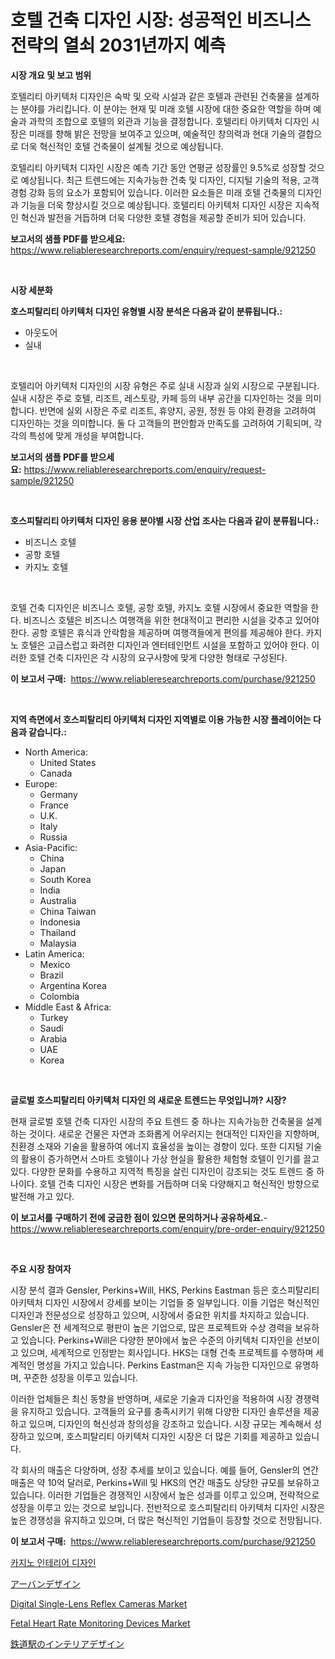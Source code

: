 <p><h1>호텔 건축 디자인 시장: 성공적인 비즈니스 전략의 열쇠 2031년까지 예측</h1></p><p><strong>시장 개요 및 보고 범위</strong></p>
<p><p>호텔리티 아키텍처 디자인은 숙박 및 오락 시설과 같은 호텔과 관련된 건축물을 설계하는 분야를 가리킵니다. 이 분야는 현재 및 미래 호텔 시장에 대한 중요한 역할을 하며 예술과 과학의 조합으로 호텔의 외관과 기능을 결정합니다. 호텔리티 아키텍처 디자인 시장은 미래를 향해 밝은 전망을 보여주고 있으며, 예술적인 창의력과 현대 기술의 결합으로 더욱 혁신적인 호텔 건축물이 설계될 것으로 예상됩니다. </p><p>호텔리티 아키텍처 디자인 시장은 예측 기간 동안 연평균 성장률인 9.5%로 성장할 것으로 예상됩니다. 최근 트렌드에는 지속가능한 건축 및 디자인, 디지털 기술의 적용, 고객 경험 강화 등의 요소가 포함되어 있습니다. 이러한 요소들은 미래 호텔 건축물의 디자인과 기능을 더욱 향상시킬 것으로 예상됩니다. 호텔리티 아키텍처 디자인 시장은 지속적인 혁신과 발전을 거듭하며 더욱 다양한 호텔 경험을 제공할 준비가 되어 있습니다.</p></p>
<p><strong>보고서의 샘플 PDF를 받으세요:</strong> <a href="https://www.reliableresearchreports.com/enquiry/request-sample/921250">https://www.reliableresearchreports.com/enquiry/request-sample/921250</a></p>
<p>&nbsp;</p>
<p><strong>시장 세분화</strong></p>
<p><strong>호스피탈리티 아키텍처 디자인 유형별 시장 분석은 다음과 같이 분류됩니다.:</strong></p>
<p><ul><li>아웃도어</li><li>실내</li></ul></p>
<p>&nbsp;</p>
<p><p>호텔리어 아키텍처 디자인의 시장 유형은 주로 실내 시장과 실외 시장으로 구분됩니다. 실내 시장은 주로 호텔, 리조트, 레스토랑, 카페 등의 내부 공간을 디자인하는 것을 의미합니다. 반면에 실외 시장은 주로 리조트, 휴양지, 공원, 정원 등 야외 환경을 고려하여 디자인하는 것을 의미합니다. 둘 다 고객들의 편안함과 만족도를 고려하여 기획되며, 각각의 특성에 맞게 개성을 부여합니다.</p></p>
<p><strong>보고서의 샘플 PDF를 받으세요:</strong>&nbsp;<a href="https://www.reliableresearchreports.com/enquiry/request-sample/921250">https://www.reliableresearchreports.com/enquiry/request-sample/921250</a></p>
<p>&nbsp;</p>
<p><strong> 호스피탈리티 아키텍처 디자인 응용 분야별 시장 산업 조사는 다음과 같이 분류됩니다.:</strong></p>
<p><ul><li>비즈니스 호텔</li><li>공항 호텔</li><li>카지노 호텔</li></ul></p>
<p>&nbsp;</p>
<p><p>호텔 건축 디자인은 비즈니스 호텔, 공항 호텔, 카지노 호텔 시장에서 중요한 역할을 한다. 비즈니스 호텔은 비즈니스 여행객을 위한 현대적이고 편리한 시설을 갖추고 있어야 한다. 공항 호텔은 휴식과 안락함을 제공하며 여행객들에게 편의를 제공해야 한다. 카지노 호텔은 고급스럽고 화려한 디자인과 엔터테인먼트 시설을 포함하고 있어야 한다. 이러한 호텔 건축 디자인은 각 시장의 요구사항에 맞게 다양한 형태로 구성된다.</p></p>
<p><strong>이 보고서 구매:</strong>&nbsp; <a href="https://www.reliableresearchreports.com/purchase/921250">https://www.reliableresearchreports.com/purchase/921250</a></p>
<p>&nbsp;</p>
<p><strong>지역 측면에서 호스피탈리티 아키텍처 디자인 지역별로 이용 가능한 시장 플레이어는 다음과 같습니다.:</strong></p>
<p><ul>
    <li>
        North America:
        <ul>
            <li>United States</li>
            <li>Canada</li>
        </ul>
    </li>
    <li>
        Europe:
        <ul>
            <li>Germany</li>
            <li>France</li>
            <li>U.K.</li>
            <li>Italy</li>
            <li>Russia</li>
        </ul>
    </li>
    <li>
        Asia-Pacific:
        <ul>
            <li>China</li>
            <li>Japan</li>
            <li>South Korea</li>
            <li>India</li>
            <li>Australia</li>
            <li>China Taiwan</li>
            <li>Indonesia</li>
            <li>Thailand</li>
            <li>Malaysia</li>
        </ul>
    </li>
    <li>
        Latin America:
        <ul>
            <li>Mexico</li>
            <li>Brazil</li>
            <li>Argentina Korea</li>
            <li>Colombia</li>
        </ul>
    </li>
    <li>
        Middle East & Africa:
        <ul>
            <li>Turkey</li>
            <li>Saudi</li>
            <li>Arabia</li>
            <li>UAE</li>
            <li>Korea</li>
        </ul>
    </li>
    </ul></p>
<p>&nbsp;</p>
<p><strong>글로벌 호스피탈리티 아키텍처 디자인 의 새로운 트렌드는 무엇입니까? 시장?</strong></p>
<p><p>현재 글로벌 호텔 건축 디자인 시장의 주요 트렌드 중 하나는 지속가능한 건축물을 설계하는 것이다. 새로운 건물은 자연과 조화롭게 어우러지는 현대적인 디자인을 지향하며, 친환경 소재와 기술을 활용하여 에너지 효율성을 높이는 경향이 있다. 또한 디지털 기술의 활용이 증가하면서 스마트 호텔이나 가상 현실을 활용한 체험형 호텔이 인기를 끌고 있다. 다양한 문화를 수용하고 지역적 특징을 살린 디자인이 강조되는 것도 트렌드 중 하나이다. 호텔 건축 디자인 시장은 변화를 거듭하며 더욱 다양해지고 혁신적인 방향으로 발전해 가고 있다.</p></p>
<p><strong>이 보고서를 구매하기 전에 궁금한 점이 있으면 문의하거나 공유하세요.</strong>- <a href="https://www.reliableresearchreports.com/enquiry/pre-order-enquiry/921250">https://www.reliableresearchreports.com/enquiry/pre-order-enquiry/921250</a></p>
<p>&nbsp;</p>
<p><strong>주요 시장 참여자</strong></p>
<p><p>시장 분석 결과 Gensler, Perkins+Will, HKS, Perkins Eastman 등은 호스피탈리티 아키텍처 디자인 시장에서 강세를 보이는 기업들 중 일부입니다. 이들 기업은 혁신적인 디자인과 전문성으로 성장하고 있으며, 시장에서 중요한 위치를 차지하고 있습니다. Gensler은 전 세계적으로 평판이 높은 기업으로, 많은 프로젝트와 수상 경력을 보유하고 있습니다. Perkins+Will은 다양한 분야에서 높은 수준의 아키텍처 디자인을 선보이고 있으며, 세계적으로 인정받는 회사입니다. HKS는 대형 건축 프로젝트를 수행하며 세계적인 명성을 가지고 있습니다. Perkins Eastman은 지속 가능한 디자인으로 유명하며, 꾸준한 성장을 이루고 있습니다.</p><p>이러한 업체들은 최신 동향을 반영하며, 새로운 기술과 디자인을 적용하여 시장 경쟁력을 유지하고 있습니다. 고객들의 요구를 충족시키기 위해 다양한 디자인 솔루션을 제공하고 있으며, 디자인의 혁신성과 창의성을 강조하고 있습니다. 시장 규모는 계속해서 성장하고 있으며, 호스피탈리티 아키텍처 디자인 시장은 더 많은 기회를 제공하고 있습니다.</p><p>각 회사의 매출은 다양하며, 성장 추세를 보이고 있습니다. 예를 들어, Gensler의 연간 매출은 약 10억 달러로, Perkins+Will 및 HKS의 연간 매출도 상당한 규모를 보유하고 있습니다. 이러한 기업들은 경쟁적인 시장에서 높은 성과를 이루고 있으며, 전략적으로 성장을 이루고 있는 것으로 보입니다. 전반적으로 호스피탈리티 아키텍처 디자인 시장은 높은 경쟁성을 유지하고 있으며, 더 많은 혁신적인 기업들이 등장할 것으로 전망됩니다.</p></p>
<p><strong>이 보고서 구매:</strong>&nbsp;&nbsp;<a href="https://www.reliableresearchreports.com/purchase/921250">https://www.reliableresearchreports.com/purchase/921250</a></p>
<p><p><a href="https://github.com/sougarounis/Market-Research-Report-List-2/blob/main/1316874182074.md">카지노 인테리어 디자인</a></p><p><a href="https://github.com/lababdou/Market-Research-Report-List-2/blob/main/8318904182078.md">アーバンデザイン</a></p><p><a href="https://github.com/WillieWoodard/Market-Research-Report-List-3/blob/main/digital-single-lens-reflex-cameras-market.md">Digital Single-Lens Reflex Cameras Market</a></p><p><a href="https://github.com/Sarissaschmalingtr6fz2739/Market-Research-Report-List-1/blob/main/fetal-heart-rate-monitoring-devices-market.md">Fetal Heart Rate Monitoring Devices Market</a></p><p><a href="https://github.com/mohamedbakry57/Market-Research-Report-List-2/blob/main/5861390182077.md">鉄道駅のインテリアデザイン</a></p></p>
